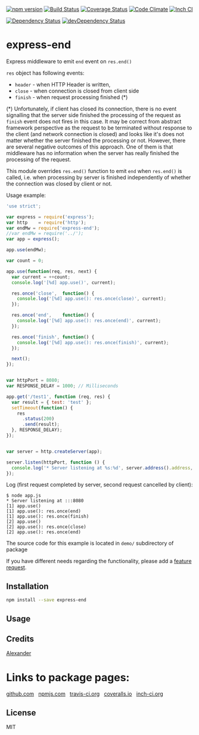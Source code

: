 [![npm version](https://badge.fury.io/js/express-end.svg)](http://badge.fury.io/js/express-end)
[![Build Status](https://travis-ci.org/alykoshin/express-end.svg)](https://travis-ci.org/alykoshin/express-end)
[![Coverage Status](https://coveralls.io/repos/alykoshin/express-end/badge.svg?branch=master&service=github)](https://coveralls.io/github/alykoshin/express-end?branch=master)
[![Code Climate](https://codeclimate.com/github/alykoshin/express-end/badges/gpa.svg)](https://codeclimate.com/github/alykoshin/express-end)
[![Inch CI](https://inch-ci.org/github/alykoshin/express-end.svg?branch=master)](https://inch-ci.org/github/alykoshin/express-end)

[![Dependency Status](https://david-dm.org/alykoshin/express-end/status.svg)](https://david-dm.org/alykoshin/express-end#info=dependencies)
[![devDependency Status](https://david-dm.org/alykoshin/express-end/dev-status.svg)](https://david-dm.org/alykoshin/express-end#info=devDependencies)


# express-end

Express middleware to emit `end` event on `res.end()`

`res` object has following events: 
- `header` - when HTTP Header is written, 
- `close`  - when connection is closed from client side
- `finish` - when request processing finished (*) 

(*) Unfortunately, if client has closed its connection, there is no event signalling that the server side finished the processing of the request as `finish` event does not fires in this case.
It may be correct from abstract framework perspective as the request to be terminated without response to the client (and network connection is closed) and looks like it's does not matter whether the server finished the processing or not.
However, there are several negative outcomes of this approach. One of them is that middleware has no information when the server has really finished the processing of the request. 

This module overrides `res.end()` function to emit `end` when `res.end()` is called, i.e. when processing by server is finished independently of whether the connection was closed by client or not. 


Usage example:
 
```js
'use strict';

var express = require('express');
var http    = require('http');
var endMw = require('express-end');
//var endMw = require('../');
var app = express();

app.use(endMw);

var count = 0;

app.use(function(req, res, next) {
  var current = ++count;
  console.log('[%d] app.use()', current);

  res.once('close',  function() {
    console.log('[%d] app.use(): res.once(close)', current);
  });

  res.once('end',    function() {
    console.log('[%d] app.use(): res.once(end)', current);
  });

  res.once('finish', function() {
    console.log('[%d] app.use(): res.once(finish)', current);
  });

  next();
});


var httpPort = 8080;
var RESPONSE_DELAY = 1000; // Milliseconds

app.get('/test1', function (req, res) {
  var result = { test: 'test' };
  setTimeout(function() {
    res
      .status(200)
      .send(result);
  }, RESPONSE_DELAY);
});


var server = http.createServer(app);

server.listen(httpPort, function () {
  console.log('* Server listening at %s:%d', server.address().address, server.address().port);
});
```

Log (first request completed by server, second request cancelled by client):

```
$ node app.js 
* Server listening at :::8080
[1] app.use()
[1] app.use(): res.once(end)
[1] app.use(): res.once(finish)
[2] app.use()
[2] app.use(): res.once(close)
[2] app.use(): res.once(end)
``` 

The source code for this example is located in `demo/` subdirectory of package


If you have different needs regarding the functionality, please add a [feature request](https://github.com/alykoshin/express-end/issues).


## Installation

```sh
npm install --save express-end
```

## Usage


## Credits
[Alexander](https://github.com/alykoshin/)


# Links to package pages:

[github.com](https://github.com/alykoshin/express-end) &nbsp; [npmjs.com](https://www.npmjs.com/package/express-end) &nbsp; [travis-ci.org](https://travis-ci.org/alykoshin/express-end) &nbsp; [coveralls.io](https://coveralls.io/github/alykoshin/express-end) &nbsp; [inch-ci.org](https://inch-ci.org/github/alykoshin/express-end)


## License

MIT
